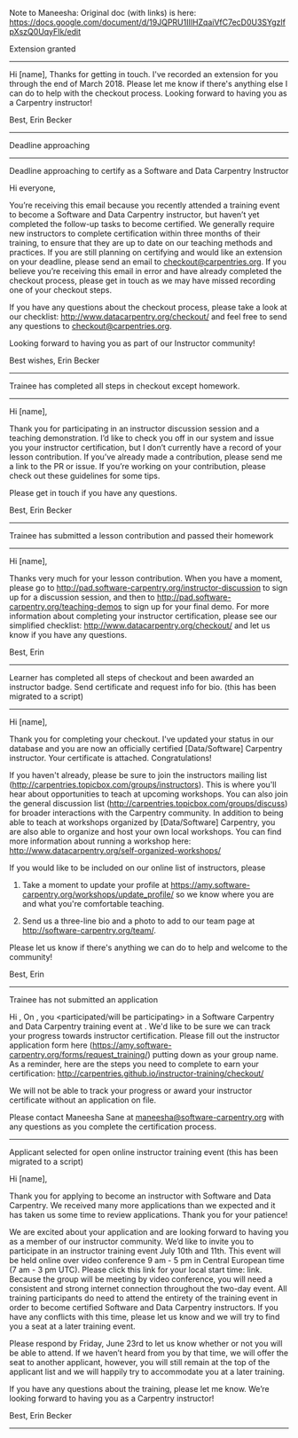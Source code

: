 Note to Maneesha: Original doc (with links) is here: https://docs.google.com/document/d/19JQPRU1IIlHZqaiVfC7ecD0U3SYgzlfpXszQ0UqyFIk/edit



Extension granted
________________________________________________________________________________________

Hi [name],
Thanks for getting in touch. I've recorded an extension for you through the end of March 2018. Please let me know if there's anything else I can do to help with the checkout process. Looking forward to having you as a Carpentry instructor!

Best,
Erin Becker
________________________________________________________________________________________

Deadline approaching
________________________________________________________________________________________
Deadline approaching to certify as a Software and Data Carpentry Instructor

Hi everyone,

You’re receiving this email because you recently attended a training event to become a Software and Data Carpentry instructor, but haven’t yet completed the follow-up tasks to become certified. We generally require new instructors to complete certification within three months of their training, to ensure that they are up to date on our teaching methods and practices. If you are still planning on certifying and would like an extension on your deadline, please send an email to checkout@carpentries.org. If you believe you’re receiving this email in error and have already completed the checkout process, please get in touch as we may have missed recording one of your checkout steps.

If you have any questions about the checkout process, please take a look at our checklist: http://www.datacarpentry.org/checkout/ and feel free to send any questions to checkout@carpentries.org.

Looking forward to having you as part of our Instructor community!

Best wishes,
Erin Becker

________________________________________________________________________________________

Trainee has completed all steps in checkout except homework. 
________________________________________________________________________________________

Hi [name],

Thank you for participating in an instructor discussion session and a teaching demonstration. I’d like to check you off in our system and issue you your instructor certification, but I don’t currently have a record of your lesson contribution. If you’ve already made a contribution, please send me a link to the PR or issue. If you’re working on your contribution, please check out these guidelines for some tips.

Please get in touch if you have any questions.

Best,
Erin Becker

________________________________________________________________________________________

Trainee has submitted a lesson contribution and passed their homework
________________________________________________________________________________________

Hi [name],

Thanks very much for your lesson contribution. When you have a moment, please go to http://pad.software-carpentry.org/instructor-discussion to sign up for a discussion session, and then to http://pad.software-carpentry.org/teaching-demos to sign up for your final demo. For more information about completing your instructor certification, please see our simplified checklist: http://www.datacarpentry.org/checkout/ and let us know if you have any questions.

Best, 
Erin
________________________________________________________________________________________

Learner has completed all steps of checkout and been awarded an instructor badge. Send certificate and request info for bio. (this has been migrated to a script)
________________________________________________________________________________________


Hi [name],

Thank you for completing your checkout. I've updated your status in our database and you are now an officially certified [Data/Software] Carpentry instructor. Your certificate is attached. Congratulations!

If you haven't already, please be sure to join the instructors mailing list (http://carpentries.topicbox.com/groups/instructors). This is where you'll hear about opportunities to teach at upcoming workshops. You can also join the general discussion list (http://carpentries.topicbox.com/groups/discuss) for broader interactions with the Carpentry community. In addition to being able to teach at workshops organized by [Data/Software] Carpentry, you are also able to organize and host your own local workshops. You can find more information about running a workshop here: http://www.datacarpentry.org/self-organized-workshops/

If you would like to be included on our online list of instructors, please 

1.  Take a moment to update your profile at https://amy.software-carpentry.org/workshops/update_profile/ so we know where you are and what you're comfortable teaching.

2.  Send us a three-line bio and a photo to add to our team page at http://software-carpentry.org/team/.

Please let us know if there's anything we can do to help and welcome to the community!

Best,
Erin
________________________________________________________________________________________


Trainee has not submitted an application

Hi <name>,
On <dates>, you <participated/will be participating> in a Software Carpentry and Data Carpentry training event at <site name or online>.  We'd like to be sure we can track your progress towards instructor certification.  Please fill out the instructor application form here (https://amy.software-carpentry.org/forms/request_training/) putting down <group code> as your group name.  As a reminder, here are the steps you need to complete to earn your certification: http://carpentries.github.io/instructor-training/checkout/

We will not be able to track your progress or award your instructor certificate without an application on file.

Please contact Maneesha Sane at maneesha@software-carpentry.org with any questions as you complete the certification process.


------------------------------------------------------------------------------------------------
Applicant selected for open online instructor training event (this has been migrated to a script)

Hi [name],

Thank you for applying to become an instructor with Software and Data Carpentry. We received many more applications than we expected and it has taken us some time to review applications. Thank you for your patience!

We are excited about your application and are looking forward to having you as a member of our instructor community. We’d like to invite you to participate in an instructor training event July 10th and 11th. This event will be held online over video conference 9 am - 5 pm in Central European time (7 am - 3 pm UTC). Please click this link for your local start time: link. Because the group will be meeting by video conference, you will need a consistent and strong internet connection throughout the two-day event. All training participants do need to attend the entirety of the training event in order to become certified Software and Data Carpentry instructors. If you have any conflicts with this time, please let us know and we will try to find you a seat at a later training event.

Please respond by Friday, June 23rd to let us know whether or not you will be able to attend. If we haven’t heard from you by that time, we will offer the seat to another applicant, however, you will still remain at the top of the applicant list and we will happily try to accommodate you at a later training.

If you have any questions about the training, please let me know. We’re looking forward to having you as a Carpentry instructor!

Best,
Erin Becker

___________________________________________________________________________
